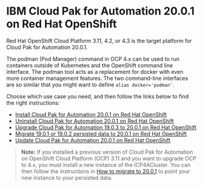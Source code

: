 # IBM Cloud Pak for Automation 20.0.1 on Red Hat OpenShift

Red Hat OpenShift Cloud Platform 3.11, 4.2, or 4.3 is the target platform for Cloud Pak for Automation 20.0.1.

The podman (Pod Manager) command in OCP 4.x can be used to run containers outside of Kubernetes and the OpenShift command line interface. The podman tool acts as a replacement for docker with even more container management features. The two command-line interfaces are so similar that you might want to define `alias docker='podman'`.

Choose which use case you need, and then follow the links below to find the right instructions:

- [Install Cloud Pak for Automation 20.0.1 on Red Hat OpenShift](install.md)
- [Uninstall Cloud Pak for Automation 20.0.1 on Red Hat OpenShift](uninstall.md)
- [Upgrade Cloud Pak for Automation 19.0.3 to 20.0.1 on Red Hat OpenShift](upgrade.md)
- [Migrate 19.0.1 or 19.0.2 persisted data to 20.0.1 on Red Hat OpenShift](migrate.md)
- [Update Cloud Pak for Automation 20.0.1 on Red Hat OpenShift](update.md)

> **Note:** If you installed a previous version of Cloud Pak for Automation on OpenShift Cloud Platform (OCP) 3.11 and you want to upgrade OCP to 4.x, you must install a new instance of the ICP4ACluster. You can then follow the instructions in [How to migrate to 20.0.1](migrate.md) to point your new instance to your persisted data.
